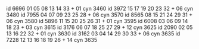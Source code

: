 id 6696 01 05 08 13 14 33 + 01 cyn 3460
id 3972 15 17 19 20 23 32 + 06 cyn 3480
id 7955 04 07 09 23 25 28 + 06 cyn 3570
id 8565 08 15 21 24 29 31 + 06 cyn 3580
id 5896 11 15 20 25 26 31 + 01 cyn 3595
id 6008 03 06 09 14 18 23 + 03 cyn 3615
id 3176 06 07 18 25 27 29 + 12 cyn 3625
id 2090 02 05 13 16 22 32 + 01 cyn 3630
id 3162 03 04 14 29 30 33 + 06 cyn 3635
id 7228 12 13 16 18 19 26 + 14 cyn 3635